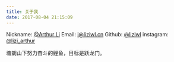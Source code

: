 ```yaml
---
title: 关于我
date: 2017-08-04 21:15:09
---
```

Nickname: [@Arthur Li](https://liziwl.cn)
Email: [i@liziwl.cn](mailto:i@liziwl.cn) 
Github: [@liziwl](https://github.com/liziwl/)
instagram: [@lizi_arthur](https://www.instagram.com/lizi_arthur/)

塘朗山下努力奋斗的鲤鱼，目标是跃龙门。